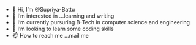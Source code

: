 - 👋 Hi, I’m @Supriya-Battu
- 👀 I’m interested in ...learning and writing
- 🌱 I’m currently pursuring  B-Tech in computer science and engineering
- 💞️ I’m looking to learn some coding skills 
- 📫 How to reach me ...mail me

<!---
Supriya-Battu/Supriya-Battu is a ✨ special ✨ repository because its `README.md` (this file) appears on your GitHub profile.
You can click the Preview link to take a look at your changes.
--->
